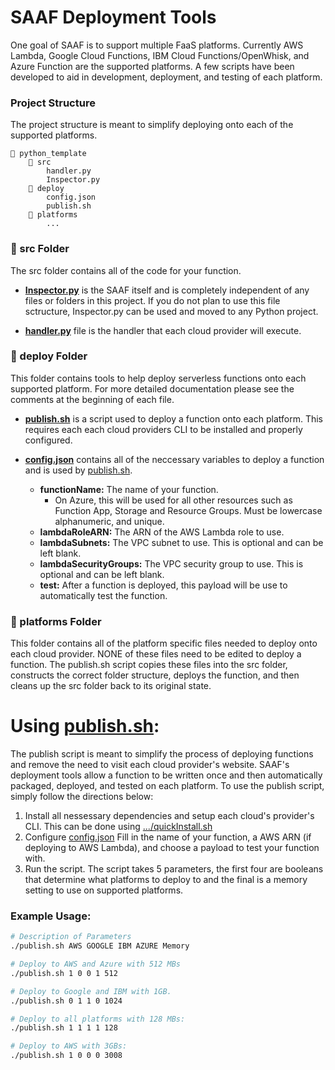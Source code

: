 # SAAF Deployment Tools

One goal of SAAF is to support multiple FaaS platforms. Currently AWS Lambda, Google Cloud Functions, IBM Cloud Functions/OpenWhisk, and Azure Function are the supported platforms. A few scripts have been developed to aid in development, deployment, and testing of each platform.

### Project Structure
The project structure is meant to simplify deploying onto each of the supported platforms.

    📁 python_template
        📁 src
            handler.py
            Inspector.py
        📁 deploy
            config.json
            publish.sh
        📁 platforms  
            ...
  

### 📁 src Folder

The src folder contains all of the code for your function. 

  * [**Inspector.py**](../src/Inspector.py) is the SAAF itself and is completely independent of any files or folders in this project. If you do not plan to use this file sctructure, Inspector.py can be used and moved to any Python project.
  
  * [**handler.py**](../src/handler.py) file is the handler that each cloud provider will execute. 
    
### 📁 deploy Folder

This folder contains tools to help deploy serverless functions onto each supported platform. For more detailed documentation please see the comments at the beginning of each file. 

  * [**publish.sh**](./publish.sh) is a script used to deploy a function onto each platform. This requires each each cloud providers CLI to be installed and properly configured.

  * [**config.json**](./config.json) contains all of the neccessary variables to deploy a function and is used by [publish.sh](./publish.sh).
    * **functionName:** The name of your function. 
        - On Azure, this will be used for all other resources such as Function App, Storage and Resource Groups. 
            Must be lowercase alphanumeric, and unique.
    * **lambdaRoleARN:** The ARN of the AWS Lambda role to use.
    * **lambdaSubnets:** The VPC subnet to use. This is optional and can be left blank.
    * **lambdaSecurityGroups:** The VPC security group to use. This is optional and can be left blank.
    * **test:** After a function is deployed, this payload will be use to automatically test the function.
    
### 📁 platforms Folder

This folder contains all of the platform specific files needed to deploy onto each cloud provider. NONE of these files need to be edited to deploy a function. The publish.sh script copies these files into the src folder, constructs the correct folder structure, deploys the function, and then cleans up the src folder back to its original state.


# Using [publish.sh](./publish.sh):

The publish script is meant to simplify the process of deploying functions and remove the need to visit each cloud provider's website. SAAF's deployment tools allow a function to be written once and then automatically packaged, deployed, and tested on each platform. To use the publish script, simply follow the directions below:

1. Install all nessessary dependencies and setup each cloud's provider's CLI.
  This can be done using [.../quickInstall.sh](.../quickInstall.sh)
2. Configure [config.json](./config.json)
  Fill in the name of your function, a AWS ARN (if deploying to AWS Lambda), and choose a payload to test your function with.
3. Run the script. 
  The script takes 5 parameters, the first four are booleans that determine what platforms to deploy to and the final is a memory setting to use on supported platforms.

### Example Usage:
``` bash 
# Description of Parameters
./publish.sh AWS GOOGLE IBM AZURE Memory

# Deploy to AWS and Azure with 512 MBs
./publish.sh 1 0 0 1 512

# Deploy to Google and IBM with 1GB.
./publish.sh 0 1 1 0 1024

# Deploy to all platforms with 128 MBs:
./publish.sh 1 1 1 1 128

# Deploy to AWS with 3GBs:
./publish.sh 1 0 0 0 3008
```
